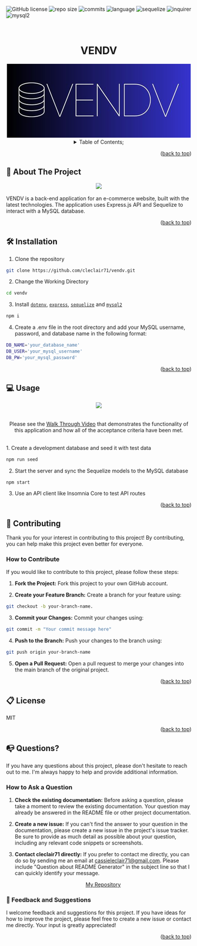   ![GitHub license](https://img.shields.io/badge/license-MIT-pink.svg)
  ![repo size](https://img.shields.io/github/repo-size/cleclair71/vendv?color=yellow)
  ![commits](https://img.shields.io/github/commit-activity/m/cleclair71/vendv/main)
  ![language](https://img.shields.io/github/languages/top/cleclair71/vendv)
  ![sequelize](https://img.shields.io/github/package-json/dependency-version/cleclair71/vendv/sequelize)
  ![inquirer](https://img.shields.io/github/package-json/dependency-version/cleclair71/vendv/inquirer?color=lime)
  ![mysql2](https://img.shields.io/github/package-json/dependency-version/cleclair71/vendv/mysql2?color=orange)

  <a name="readme-top"></a>
 <br />
 <div align="center">
 <h1 align="center">VENDV</h1>
    <a href="https://github.com/cleclair71/vendv">
     <img src="/assets/vendv.jpg" alt="Logo" height="200">
   </a>
  
<br />
<details><summary>Table of Contents;</summary>

* [About the Project](#description) 
 
* [Installation](#installation)
 
* [Usage](#usage) 

* [Contributing](#contributing)
 
* [license](#license)

* [Questions](#questions)

</details>
</div>

<p align="right">(<a href="#readme-top">back to top</a>)</p>

<a name="description"></a>
## :rocket: About The Project
<p align="center">
  <img src="assets\Capture.JPG"/>
</p>

VENDV is a back-end application for an e-commerce website, built with the latest technologies. The application uses Express.js API and Sequelize to interact with a MySQL database.

<p align="right">(<a href="#readme-top">back to top</a>)</p>


<a name="installation"></a>

## :hammer_and_wrench: Installation

1. Clone the repository 

```bash
git clone https://github.com/cleclair71/vendv.git
```
2. Change the Working Directory

```bash
cd vendv
```
3. Install [`dotenv`](https://www.npmjs.com/package/dotenv), [`express`](https://www.npmjs.com/package/express), [`sequelize`](https://www.npmjs.com/package/sequelize) and [`mysql2`](https://www.npmjs.com/package/mysql2)

```bash
npm i
```
4. Create a .env file in the root directory and add your MySQL username, password, and database name in the following format:

```bash
DB_NAME='your_database_name'
DB_USER='your_mysql_username'
DB_PW='your_mysql_password'
```


<p align="right">(<a href="#readme-top">back to top</a>)</p>
  <a name="usage"></a>

## :computer: Usage

<div align="center">
     <img src="assets\app.gif">
   </div>
   <br />

   <p align="center"> Please see the
   <a href="https://drive.google.com/file/d/1oZJElx4QXzcGZlfQwMoUEVd9D6Ld_YKO/view?usp=sharing">Walk Through Video</a> that demonstrates the functionality of this application and how all of the acceptance criteria have been met.
   </p>
   <br />
1. Create a development database and seed it with test data

```bash
npm run seed
```
2. Start the server and sync the Sequelize models to the MySQL database

```bash
npm start
```
3. Use an API client like Insomnia Core to test API routes


<p align="right">(<a href="#readme-top">back to top</a>)</p>
  

 <a name="contributing"></a>

## :handshake: Contributing

Thank you for your interest in contributing to this project! By contributing, you can help make this project even better for everyone.

### How to Contribute

If you would like to contribute to this project, please follow these steps:
      
1. **Fork the Project:** Fork this project to your own GitHub account.

2. **Create your Feature Branch:** Create a branch for your feature using:
```bash 
git checkout -b your-branch-name.
```
3. **Commit your Changes:** Commit your changes using:
```bash 
git commit -m "Your commit message here"
```
4. **Push to the Branch:** Push your changes to the branch using:
```bash 
git push origin your-branch-name
```
5. **Open a Pull Request:** Open a pull request to merge your changes into the main branch of the original project.

<p align="right">(<a href="#readme-top">back to top</a>)</p>


<a name="license"></a>

## :clipboard: License
MIT
  
<p align="right">(<a href="#readme-top">back to top</a>)</p>


<a name="questions"></a>

## :mailbox_with_no_mail: Questions?

If you have any questions about this project, please don't hesitate to reach out to me. I'm always happy to help and provide additional information.

### How to Ask a Question

1. **Check the existing documentation:** Before asking a question, please take a moment to review the existing documentation. Your question may already be answered in the README file or other project documentation.

2. **Create a new issue:** If you can't find the answer to your question in the documentation, please create a new issue in the project's issue tracker. Be sure to provide as much detail as possible about your question, including any relevant code snippets or screenshots.

3. **Contact cleclair71 directly:** If you prefer to contact me directly, you can do so by sending me an email at cassieleclair71@gmail.com. Please include "Question about README Generator" in the subject line so that I can quickly identify your message.

   <p align="center"> 
   <a href="https://github.com/cleclair71/vendv">My Repository</a>
   </p>
   
### :pray: Feedback and Suggestions

I welcome feedback and suggestions for this project. If you have ideas for how to improve the project, please feel free to create a new issue or contact me directly. Your input is greatly appreciated!
 
  <p align="right">(<a href="#readme-top">back to top</a>)</p>
 
